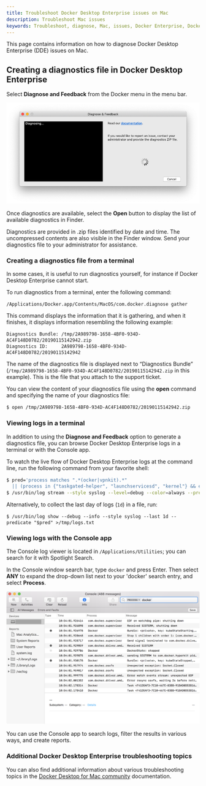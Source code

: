 ```yaml
---
title: Troubleshoot Docker Desktop Enterprise issues on Mac
description: Troubleshoot Mac issues
keywords: Troubleshoot, diagnose, Mac, issues, Docker Enterprise, Docker Desktop, Enterprise
---
```


This page contains information on how to diagnose Docker Desktop Enterprise (DDE) issues on Mac.

## Creating a diagnostics file in Docker Desktop Enterprise

Select **Diagnose and Feedback** from the Docker menu in the menu bar.

![A diagnostics file is created.](../images/diagnose-mac.png)

Once diagnostics are available, select the **Open** button to display the list of available diagnostics in Finder.

Diagnostics are provided in .zip files identified by date and time. The uncompressed contents are also visible in the Finder window. Send your diagnostics file to your administrator for assistance.

### Creating a diagnostics file from a terminal

In some cases, it is useful to run diagnostics yourself, for instance if Docker Desktop Enterprise cannot start.

To run diagnostics from a terminal, enter the following command:

```
/Applications/Docker.app/Contents/MacOS/com.docker.diagnose gather
```

This command displays the information that it is gathering, and when it finishes, it displays information resembling the following example:

```
Diagnostics Bundle: /tmp/2A989798-1658-4BF0-934D-AC4F148D0782/20190115142942.zip
Diagnostics ID:     2A989798-1658-4BF0-934D-AC4F148D0782/20190115142942
```

The name of the diagnostics file is displayed next to “Diagnostics Bundle” (`/tmp/2A989798-1658-4BF0-934D-AC4F148D0782/20190115142942.zip` in this example). This is the file that you attach to the support ticket.

You can view the content of your diagnostics file using the **open** command and specifying the name of your diagnostics file:

```sh
$ open /tmp/2A989798-1658-4BF0-934D-AC4F148D0782/20190115142942.zip
```

### Viewing logs in a terminal

In addition to using the **Diagnose and Feedback** option to generate a diagnostics file, you can
browse Docker Desktop Enterprise logs in a terminal or with the Console app.

To watch the live flow of Docker Desktop Enterprise logs at the command line, run the following command from
your favorite shell:

```bash
$ pred='process matches ".*(ocker|vpnkit).*"
  || (process in {"taskgated-helper", "launchservicesd", "kernel"} && eventMessage contains[c] "docker")'
$ /usr/bin/log stream --style syslog --level=debug --color=always --predicate "$pred"
```

Alternatively, to collect the last day of logs (`1d`) in a file, run:

```
$ /usr/bin/log show --debug --info --style syslog --last 1d --predicate "$pred" >/tmp/logs.txt
```

### Viewing logs with the Console app

The Console log viewer is located in `/Applications/Utilities`; you can search for it with Spotlight Search.

In the Console window search bar, type
`docker` and press Enter. Then select **ANY** to expand the drop-down list next to your 'docker' search entry, and select **Process**.

![Mac Console search for Docker app](../images/console.png)

You can use the Console app to search logs, filter the results in various
ways, and create reports.

### Additional Docker Desktop Enterprise troubleshooting topics

You can also find additional information about various troubleshooting topics in the [Docker Desktop for Mac community](https://docs.docker.com/docker-for-mac/troubleshoot/) documentation.

